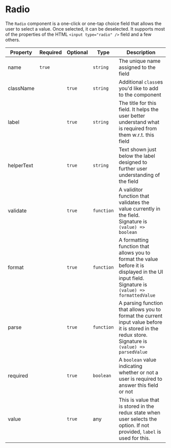 # Radio

The `Radio` component is a one-click or one-tap choice field that allows the user to select a value. Once selected, it can be deselected. It supports most of the properties of the HTML `<input type="radio" />` field and a few others.

| Property   | Required | Optional | Type       | Description                                                                                                                                        |
| ---------- | -------- | -------- | ---------- | -------------------------------------------------------------------------------------------------------------------------------------------------- |
| name       | `true`   |          | `string`   | The unique name assigned to the field                                                                                                              |
| className  |          | `true`   | `string`   | Additional `class`es you'd like to add to the component                                                                                            |
| label      |          | `true`   | `string`   | The title for this field. It helps the user better understand what is required from them w.r.t. this field                                         |
| helperText |          | `true`   | `string`   | Text shown just below the label designed to further user understanding of the field                                                                |
| validate   |          | `true`   | `function` | A validitor function that validates the value currently in the field. Signature is `(value) => boolean`                                            |
| format     |          | `true`   | `function` | A formatting function that allows you to format the value before it is displayed in the UI input field. Signature is `(value) => formattedValue`   |
| parse      |          | `true`   | `function` | A parsing function that allows you to format the current input value before it is stored in the redux store. Signature is `(value) => parsedValue` |
| required   |          | `true`   | `boolean`  | A `boolean` value indicating whether or not a user is required to answer this field or not                                                         |
| value      |          | `true`   | any        | This is value that is stored in the redux state when user selects the option. If not provided, `label` is used for this.                           |
